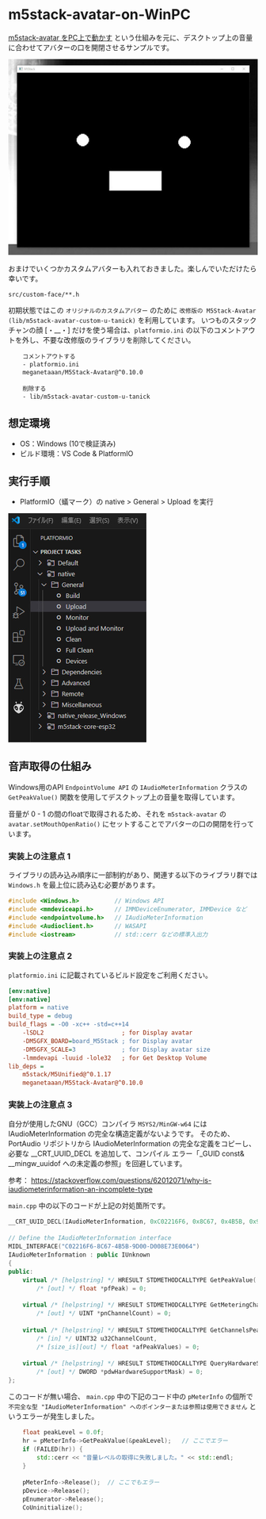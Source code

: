# m5stack-avatar-on-WinPC

[m5stack-avatar をPC上で動かす](https://hollyhockberry.hatenablog.com/entry/2023/12/30/144823) という仕組みを元に、デスクトップ上の音量に合わせてアバターの口を開閉させるサンプルです。

![実行イメージ](img/run.jpg)

おまけでいくつかカスタムアバターも入れておきました。楽しんでいただけたら幸いです。

```
src/custom-face/**.h
```

初期状態ではこの `オリジナルのカスタムアバター` のために `改修版の M5Stack-Avatar (lib/m5stack-avatar-custom-u-tanick)` を利用しています。
いつものスタックチャンの顔 [・__・] だけを使う場合は、`platformio.ini` の以下のコメントアウトを外し、不要な改修版のライブラリを削除してください。

```
    コメントアウトする
    - platformio.ini
    meganetaaan/M5Stack-Avatar@^0.10.0

    削除する
    - lib/m5stack-avatar-custom-u-tanick
```


## 想定環境

- OS：Windows (10で検証済み)
- ビルド環境：VS Code & PlatformIO

## 実行手順

- PlatformIO（蟻マーク）の native > General > Upload を実行

![alt text](img/native-build.jpg)

## 音声取得の仕組み

Windows用のAPI `EndpointVolume API` の `IAudioMeterInformation` クラスの `GetPeakValue()` 関数を使用してデスクトップ上の音量を取得しています。

音量が 0 - 1 の間のfloatで取得されるため、それを `m5stack-avatar` の `avatar.setMouthOpenRatio()` にセットすることでアバターの口の開閉を行っています。

### 実装上の注意点 1

ライブラリの読み込み順序に一部制約があり、関連する以下のライブラリ群では `Windows.h` を最上位に読み込む必要があります。

``` cpp
#include <Windows.h>          // Windows API
#include <mmdeviceapi.h>      // IMMDeviceEnumerator, IMMDevice など
#include <endpointvolume.h>   // IAudioMeterInformation
#include <Audioclient.h>      // WASAPI
#include <iostream>           // std::cerr などの標準入出力
```

### 実装上の注意点 2

`platformio.ini` に記載されているビルド設定をご利用ください。

``` ini
[env:native]
[env:native]
platform = native
build_type = debug
build_flags = -O0 -xc++ -std=c++14
    -lSDL2                      ; for Display avatar
    -DM5GFX_BOARD=board_M5Stack ; for Display avatar
    -DM5GFX_SCALE=3             ; for Display avatar size
    -lmmdevapi -luuid -lole32   ; for Get Desktop Volume
lib_deps = 
    m5stack/M5Unified@^0.1.17
    meganetaaan/M5Stack-Avatar@^0.10.0
```

### 実装上の注意点 3

自分が使用したGNU（GCC）コンパイラ `MSYS2/MinGW-w64` には IAudioMeterInformation の完全な構造定義がないようです。
そのため、PortAudio リポジトリから IAudioMeterInformation の完全な定義をコピーし、必要な __CRT_UUID_DECL を追加して、コンパイル エラー「_GUID const& __mingw_uuidof への未定義の参照」を回避しています。

参考：
https://stackoverflow.com/questions/62012071/why-is-iaudiometerinformation-an-incomplete-type

`main.cpp` 中の以下のコードが上記の対処箇所です。

``` cpp
__CRT_UUID_DECL(IAudioMeterInformation, 0xC02216F6, 0x8C67, 0x4B5B, 0x9D, 0x00, 0xD0, 0x08, 0xE7, 0x3E, 0x00, 0x64);

// Define the IAudioMeterInformation interface
MIDL_INTERFACE("C02216F6-8C67-4B5B-9D00-D008E73E0064")
IAudioMeterInformation : public IUnknown
{
public:
    virtual /* [helpstring] */ HRESULT STDMETHODCALLTYPE GetPeakValue(
        /* [out] */ float *pfPeak) = 0;

    virtual /* [helpstring] */ HRESULT STDMETHODCALLTYPE GetMeteringChannelCount(
        /* [out] */ UINT *pnChannelCount) = 0;

    virtual /* [helpstring] */ HRESULT STDMETHODCALLTYPE GetChannelsPeakValues(
        /* [in] */ UINT32 u32ChannelCount,
        /* [size_is][out] */ float *afPeakValues) = 0;

    virtual /* [helpstring] */ HRESULT STDMETHODCALLTYPE QueryHardwareSupport(
        /* [out] */ DWORD *pdwHardwareSupportMask) = 0;
};
```

このコードが無い場合、 `main.cpp` 中の下記のコード中の `pMeterInfo` の個所で `不完全な型 "IAudioMeterInformation" へのポインターまたは参照は使用できません` というエラーが発生しました。

``` cpp
    float peakLevel = 0.0f;
    hr = pMeterInfo->GetPeakValue(&peakLevel);   // ここでエラー
    if (FAILED(hr)) {
        std::cerr << "音量レベルの取得に失敗しました。" << std::endl;
    }

    pMeterInfo->Release();  // ここでもエラー
    pDevice->Release();
    pEnumerator->Release();
    CoUninitialize();
```
